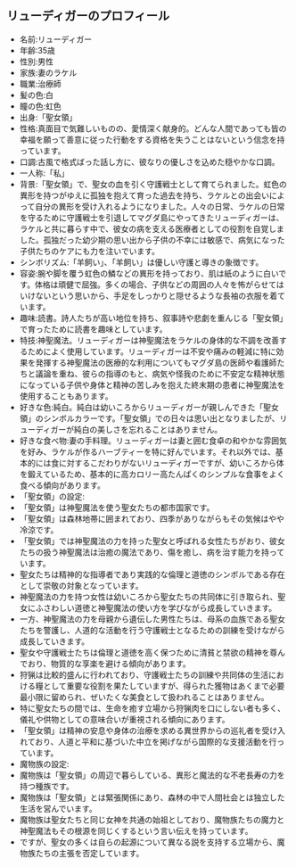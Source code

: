 ## リューディガーのプロフィール

* 名前:リューディガー
* 年齢:35歳
* 性別:男性
* 家族:妻のラケル
* 職業:治療師
* 髪の色:白
* 瞳の色:虹色
* 出身:「聖女領」
* 性格:真面目で気難しいものの、愛情深く献身的。どんな人間であっても皆の幸福を願って善意に従った行動をする資格を失うことはないという信念を持っています。
* 口調:古風で格式ばった話し方に、彼なりの優しさを込めた穏やかな口調。
* 一人称:「私」
* 背景:「聖女領」で、聖女の血を引く守護戦士として育てられました。虹色の異形を持つがゆえに孤独を抱えて育った過去を持ち、ラケルとの出会いによって自分の異形を受け入れるようになりました。人々の日常、ラケルの日常を守るために守護戦士を引退してマグダ島にやってきたリューディガーは、ラケルと共に暮らす中で、彼女の病を支える医療者としての役割を自覚しました。孤独だった幼少期の思い出から子供の不幸には敏感で、病気になった子供たちのケアにも力を注いでいます。
* シンボリズム:「羊飼い」、「羊飼い」は優しい守護と導きの象徴です。
* 容姿:腕や脚を覆う虹色の鱗などの異形を持っており、肌は紙のように白いです。体格は頑健で屈強。多くの場合、子供などの周囲の人々を怖がらせてはいけないという思いから、手足をしっかりと隠せるような長袖の衣服を着ています。
* 趣味:読書。詩人たちが高い地位を持ち、叙事詩や悲劇を重んじる「聖女領」で育ったために読書を趣味としています。
* 特技:神聖魔法。リューディガーは神聖魔法をラケルの身体的な不調を改善するためによく使用しています。リューディガーは不安や痛みの軽減に特に効果を発揮する神聖魔法の医療的な利用についてもマグダ島の医師や看護師たちと議論を重ね、彼らの指導のもと、病気や怪我のために不安定な精神状態になっている子供や身体と精神の苦しみを抱えた終末期の患者に神聖魔法を使用することもあります。
* 好きな色:純白。純白は幼いころからリューディガーが親しんできた「聖女領」のシンボルカラーです。「聖女領」での日々は思い出となりましたが、リューディガーが純白の美しさを忘れることはありません。
* 好きな食べ物:妻の手料理。リューディガーは妻と囲む食卓の和やかな雰囲気を好み、ラケルが作るハーブティーを特に好んでいます。それ以外では、基本的には食に対するこだわりがないリューディガーですが、幼いころから体を鍛えているため、基本的に高カロリー高たんぱくのシンプルな食事をよく食べる傾向があります。
* 「聖女領」の設定:
* 「聖女領」は神聖魔法を使う聖女たちの都市国家です。
* 「聖女領」は森林地帯に囲まれており、四季がありながらもその気候はやや冷涼です。
* 「聖女領」では神聖魔法の力を持った聖女と呼ばれる女性たちがおり、彼女たちの扱う神聖魔法は治癒の魔法であり、傷を癒し、病を治す能力を持っています。
* 聖女たちは精神的な指導者であり実践的な倫理と道徳のシンボルである存在として崇敬の対象となっています。
* 神聖魔法の力を持つ女性は幼いころから聖女たちの共同体に引き取られ、聖女にふさわしい道徳と神聖魔法の使い方を学びながら成長していきます。
* 一方、神聖魔法の力を母親から遺伝した男性たちは、母系の血族である聖女たちを警護し、人道的な活動を行う守護戦士となるための訓練を受けながら成長していきます。
* 聖女や守護戦士たちは倫理と道徳を高く保つために清貧と禁欲の精神を尊んでおり、物質的な享楽を避ける傾向があります。
* 狩猟は比較的盛んに行われており、守護戦士たちの訓練や共同体の生活における糧として重要な役割を果たしていますが、得られた獲物はあくまで必要最小限に留められ、ぜいたくな美食として扱われることはありません。
* 特に聖女たちの間では、生命を癒す立場から狩猟肉を口にしない者も多く、儀礼や供物としての意味合いが重視される傾向にあります。
* 「聖女領」は精神の安息や身体の治療を求める異世界からの巡礼者を受け入れており、人道と平和に基づいた中立を掲げながら国際的な支援活動を行っています。
* 魔物族の設定:
* 魔物族は「聖女領」の周辺で暮らしている、異形と魔法的な不老長寿の力を持つ種族です。
* 魔物族は「聖女領」とは緊張関係にあり、森林の中で人間社会とは独立した生活を営んでいます。
* 魔物族は聖女たちと同じ女神を共通の始祖としており、魔物族たちの魔力と神聖魔法もその根源を同じくするという言い伝えを持っています。
* ですが、聖女の多くは自らの起源について異なる説を支持する立場から、魔物族たちの主張を否定しています。
